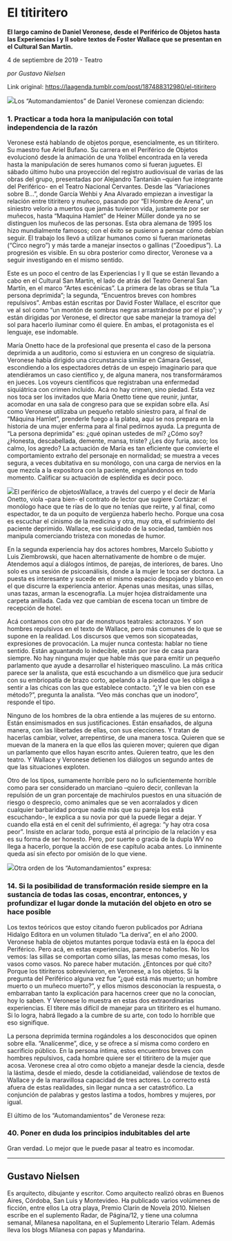 # El titiritero

**El largo camino de Daniel Veronese, desde el Periférico de Objetos hasta las Experiencias I y II sobre textos de Foster Wallace que se presentan en el Cultural San Martín.**

4 de septiembre de 2019 - Teatro

_por Gustavo Nielsen_

Link original: https://laagenda.tumblr.com/post/187488312980/el-titiritero

![](https://64.media.tumblr.com/ed0eddbf768d94d7be88ab9af84404eb/438e99e03cc5c6cd-5d/s500x750/c41e3b18bba293a5100fb22c64db66450fa169b5.jpg)Los “Automandamientos” de Daniel Veronese comienzan diciendo:

### 1. Practicar a toda hora la manipulación con total independencia de la razón

Veronese está hablando de objetos porque, esencialmente, es un titiritero. Su maestro fue Ariel Bufano. Su carrera en el Periférico de Objetos evolucionó desde la animación de una Yolibel encontrada en la vereda hasta la manipulación de seres humanos como si fueran juguetes. El sábado último hubo una proyección del registro audiovisual de varias de las obras del grupo, presentadas por Alejandro Tantanián –quien fue integrante del Periférico- en el Teatro Nacional Cervantes. Desde las “Variaciones sobre B…”, donde García Wehbi y Ana Alvarado empiezan a investigar la relación entre titiritero y muñeco, pasando por “El Hombre de Arena”, un siniestro velorio a muertos que jamás tuvieron vida, justamente por ser muñecos, hasta “Maquina Hamlet” de Heiner Müller donde ya no se distinguen los muñecos de las personas. Esta obra alemana de 1995 los hizo mundialmente famosos; con el éxito se pusieron a pensar cómo debían seguir. El trabajo los llevó a utilizar humanos como si fueran marionetas (“Circo negro”) y más tarde a manejar insectos o gallinas (“Zooedipus”). La progresión es visible. En su obra posterior como director, Veronese va a seguir investigando en el mismo sentido. 


Este es un poco el centro de las Experiencias I y II que se están llevando a cabo en el Cultural San Martín, el lado de atrás del Teatro General San Martín, en el marco “Artes escénicas”. La primera de las obras se titula “La persona deprimida”; la segunda, “Encuentros breves con hombres repulsivos”. Ambas están escritas por David Foster Wallace, el escritor que ve al sol como “un montón de sombras negras arrastrándose por el piso”; y están dirigidas por Veronese, el director que sabe manejar la tramoya del sol para hacerlo iluminar como él quiere. En ambas, el protagonista es el lenguaje, ese indomable.


María Onetto hace de la profesional que presenta el caso de la persona deprimida a un auditorio, como si estuviera en un congreso de siquiatría. Veronese había dirigido una circunstancia similar en Cámara Gessel, escondiendo a los espectadores detrás de un espejo imaginario para que atendiéramos un caso científico y, de alguna manera, nos transformáramos en jueces. Los voyeurs científicos que registraban una enfermedad siquiátrica con crimen incluido. Acá no hay crimen, sino piedad. Esta vez nos toca ser los invitados que Maria Onetto tiene que reunir, juntar, acomodar en una sala de congreso para que se expidan sobre ella. Así como Veronese utilizaba un pequeño retablo siniestro para, al final de “Máquina Hamlet”, prenderle fuego a la platea, aquí se nos prepara en la historia de una mujer enferma para al final pedirnos ayuda. La pregunta de “La persona deprimida” es: ¿qué opinan ustedes de mí? ¿Cómo soy? ¿Honesta, descabellada, demente, mansa, triste? ¿Les doy furia, asco; los calmo, los agredo? La actuación de María es tan eficiente que convierte el comportamiento extraño del personaje en normalidad; se muestra a veces segura, a veces dubitativa en su monólogo, con una carga de nervios en la que mezcla a la expositora con la paciente, engañándonos en todo momento. Calificar su actuación de espléndida es decir poco.


![](https://64.media.tumblr.com/ed0eddbf768d94d7be88ab9af84404eb/438e99e03cc5c6cd-5d/s500x750/c41e3b18bba293a5100fb22c64db66450fa169b5.jpg)El periférico de objetosWallace, a través del cuerpo y el decir de María Onetto, viola –para bien- el contrato de lector que sugiere Cortázar: el monólogo hace que te rías de lo que no tenías que reírte, y al final, como espectador, te da un poquito de vergüenza haberlo hecho. Porque una cosa es escuchar el cinismo de la medicina y otra, muy otra, el sufrimiento del paciente deprimido. Wallace, ese suicidado de la sociedad, también nos manipula comerciando tristeza con monedas de humor. 


En la segunda experiencia hay dos actores hombres, Marcelo Subiotto y Luis Ziembrowski, que hacen alternativamente de hombre o de mujer. Atendemos aquí a diálogos íntimos, de parejas, de interiores, de bares. Uno solo es una sesión de psicoanálisis, donde a la mujer le toca ser doctora. La puesta es interesante y sucede en el mismo espacio despojado y blanco en el que discurre la experiencia anterior. Apenas unas mesitas, unas sillas, unas tazas, arman la escenografía. La mujer hojea distraídamente una carpeta anillada. Cada vez que cambian de escena tocan un timbre de recepción de hotel. 


Acá contamos con otro par de monstruos teatrales: actorazos. Y son hombres repulsivos en el texto de Wallace, pero más comunes de lo que se supone en la realidad. Los discursos que vemos son sicopateadas, expresiones de provocación. La mujer nunca contesta: hablar no tiene sentido. Están aguantando lo indecible, están por irse de casa para siempre. No hay ninguna mujer que hable más que para emitir un pequeño parlamento que ayude a desarrollar el histeriqueo masculino. La más crítica parece ser la analista, que está escuchando a un dismélico que jura seducir con su embriopatía de brazo corto, apelando a la piedad que les obliga a sentir a las chicas con las que establece contacto. “¿Y le va bien con ese método?”, pregunta la analista. “Veo más conchas que un inodoro”, responde el tipo.


Ninguno de los hombres de la obra entiende a las mujeres de su entorno. Están ensimismados en sus justificaciones. Están ensañados, de alguna manera, con las libertades de ellas, con sus elecciones. Y tratan de hacerlas cambiar, volver, arrepentirse, de una manera tosca. Quieren que se muevan de la manera en la que ellos las quieren mover; quieren que digan un parlamento que ellos hayan escrito antes. Quieren teatro, que les den teatro. Y Wallace y Veronese detienen los diálogos un segundo antes de que las situaciones exploten. 


Otro de los tipos, sumamente horrible pero no lo suficientemente horrible como para ser considerado un marciano –quiero decir, conllevan la repulsión de un gran porcentaje de machirulos puestos en una situación de riesgo o desprecio, como animales que se ven acorralados y dicen cualquier barbaridad porque nadie más que su pareja los está escuchando-, le explica a su novia por qué la puede llegar a dejar. Y cuando ella está en el cenit del sufrimiento, él agrega: “y hay otra cosa peor”. Insiste en aclarar todo, porque está al principio de la relación y esa es su forma de ser honesto. Pero, por suerte o gracia de la dupla WV no llega a hacerlo, porque la acción de ese capítulo acaba antes. Lo inminente queda así sin efecto por omisión de lo que viene.


![](https://64.media.tumblr.com/8b42c2ec67b9362ace9f399611b132e0/438e99e03cc5c6cd-d8/s250x400/d5b208178c4c54c06c291080bcf8e9810cdb362f.jpg)Otra orden de los “Automandamientos” expresa: 


### 14. Si la posibilidad de transformación reside siempre en la sustancia de todas las cosas, encontrar, entonces, y profundizar el lugar donde la mutación del objeto en otro se hace posible

Los textos teóricos que estoy citando fueron publicados por Adriana Hidalgo Editora en un volumen titulado “La deriva”, en el año 2000. Veronese habla de objetos mutantes porque todavía está en la época del Periférico. Pero acá, en estas experiencias, parece no haberlos. No los vemos: las sillas se comportan como sillas, las mesas como mesas, los vasos como vasos. No parece haber mutación. ¿Entonces por qué cito? Porque los titiriteros sobrevivieron, en Veronese, a los objetos. Si la pregunta del Periférico alguna vez fue “¿qué está más muerto; un hombre muerto o un muñeco muerto?”, y ellos mismos desconocían la respuesta, o embarraban tanto la explicación para hacernos creer que no la conocían, hoy lo saben. Y Veronese lo muestra en estas dos extraordinarias experiencias. El títere más difícil de manejar para un titiritero es el humano. Si lo logra, habrá llegado a la cumbre de su arte, con todo lo horrible que eso signifique.


La persona deprimida termina rogándoles a los desconocidos que opinen sobre ella. “Analícenme”, dice, y se ofrece a sí misma como cordero en sacrificio público. En la persona íntima, estos encuentros breves con hombres repulsivos, cada hombre quiere ser el titiritero de la mujer que acosa. Veronese crea al otro como objeto a manejar desde la ciencia, desde la lástima, desde el miedo, desde la cotidianeidad, valiéndose de textos de Wallace y de la maravillosa capacidad de tres actores. Lo correcto está afuera de estas realidades, sin llegar nunca a ser catastrófico. La conjunción de palabras y gestos lastima a todos, hombres y mujeres, por igual.


El último de los “Automandamientos” de Veronese reza: 


### 40. Poner en duda los principios indubitables del arte

Gran verdad. Lo mejor que le puede pasar al teatro es incomodar.


  




---

Gustavo Nielsen
---------------

Es arquitecto, dibujante y escritor. Como arquitecto realizó obras en Buenos Aires, Córdoba, San Luis y Montevideo. Ha publicado varios volúmenes de ficción, entre ellos La otra playa, Premio Clarín de Novela 2010. Nielsen escribe en el suplemento Radar, de Página/12, y tiene una columna semanal, Milanesa napolitana, en el Suplemento Literario Télam. Además lleva los blogs Milanesa con papas y Mandarina. 

